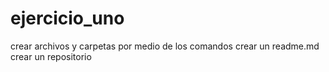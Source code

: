 # ejercicio_uno
crear archivos y carpetas por medio de los comandos crear un readme.md crear un repositorio 
